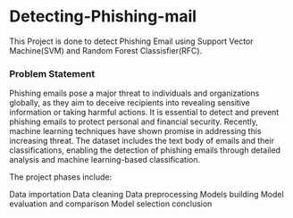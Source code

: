 # Detecting-Phishing-mail
This Project is done to detect Phishing Email using Support Vector Machine(SVM) and Random Forest Classisfier(RFC).


### Problem Statement

Phishing emails pose a major threat to individuals and organizations globally, as they aim to deceive recipients into revealing sensitive information or taking harmful actions. It is essential to detect and prevent phishing emails to protect personal and financial security. 
Recently, machine learning techniques have shown promise in addressing this increasing threat. The dataset includes the text body of emails and their classifications, enabling the detection of phishing emails through detailed analysis and machine learning-based classification.

The project phases include:

Data importation
Data cleaning
Data preprocessing
Models building
Model evaluation and comparison
Model selection
conclusion
